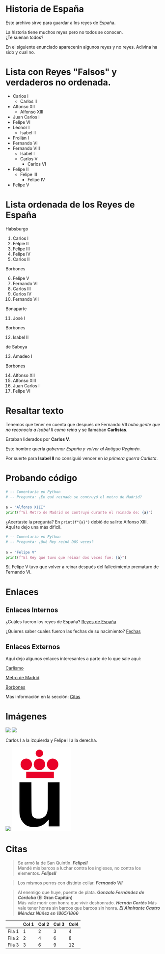 # Historia de España

Este archivo sirve para guardar a los reyes de España.

La historia tiene muchos reyes pero
no
todos se conocen.  
¿Te suenan todos?

En el siguiente enunciado aparecerán algunos reyes y no reyes.
Adivina ha sido y cual no.


# Lista con Reyes "Falsos" y verdaderos no ordenada.

* Carlos I
    * Carlos II
* Alfonso XII
    * Alfonso XIII
* Juan Carlos I
* Felipe VI
* Leonor I
    * Isabel II
* Froilán I
* Fernando VI
* Fernando VIII
    * Isabel I
    * Carlos V
        * Carlos VI
* Felipe II
    * Felipe III
        * Felipe IV
* Felipe V

# Lista ordenada de los Reyes de España
Habsburgo
1. Carlos I
2. Felpie II
3. Felipe III
4. Felipe IV
5. Carlos II

Borbones

6. Felipe V
7. Fernando VI
8. Carlos III
9. Carlos IV
10. Fernando VII

Bonaparte

11. José I

Borbones

12. Isabel II

de Saboya

13. Amadeo I

Borbones


14. Alfonso XII
15. Alfonso XIII
16. Juan Carlos I
17. Felipe VI

# Resaltar texto
  
  Tenemos que tener en cuenta que después de Fernando VII
  *hubo gente que no reconocía a Isabel II como reina* y se llamaban
  **Carlistas**.

  Estaban liderados por **Carlos V**.

  Este hombre quería *gobernar España y volver al Antiguo Regimén*.
  
  Por suerte para **Isabel II** no consiguió vencer en *la primera guerra Carlista*.

# Probando código

```python
# -- Comentario en Python
# -- Pregunta: ¿En qué reinado se contruyó el metro de Madrid?

a = "Alfonso XIII"
print(f"El Metro de Madrid se contruyó durante el reinado de: {a}")
```

¿Acertaste la pregunta? En `print(f"{a}")` debió de salirte Alfonso XIII.  
Aquí te dejo una más díficil.
```python
# -- Comentario en Python
# -- Pregunta: ¿Qué Rey reinó DOS veces?

a = "Felipe V"
print(f"El Rey que tuvo que reinar dos veces fue: {a}")
```
Sí, Felipe V tuvo que volver a reinar después del fallecimiento prematuro de Fernando VI.

# Enlaces

## Enlaces Internos

¿Cuáles fueron los reyes de España?
[Reyes de España](Lista-ordenada-de-los-Reyes-de-España)

¿Quieres saber cuales fueron las fechas de su nacimiento?
[Fechas](Fechas)

## Enlaces Externos

Aquí dejo algunos enlaces interesantes a parte de lo que sale aquí:

[Carlismo](https://es.wikipedia.org/wiki/Carlismo)  

[Metro de Madrid](https://es.wikipedia.org/wiki/Metro_de_Madrid)

[Borbones](https://es.wikipedia.org/wiki/Casa_de_Borb%C3%B3n)

Mas información en la sección: [Citas](#Citas)

# Imágenes

![](https://upload.wikimedia.org/wikipedia/commons/thumb/1/1e/Charles_I_of_Spain_-_Carlos_I_de_Espa%C3%B1a.jpg/245px-Charles_I_of_Spain_-_Carlos_I_de_Espa%C3%B1a.jpg)
![](https://upload.wikimedia.org/wikipedia/commons/thumb/2/2d/Portrait_of_Philip_II_of_Spain_by_Sofonisba_Anguissola_-_002b.jpg/245px-Portrait_of_Philip_II_of_Spain_by_Sofonisba_Anguissola_-_002b.jpg)

Carlos I a la izquierda y Felipe II a la derecha.


![](https://upload.wikimedia.org/wikipedia/commons/2/2f/CC_BY-SA_3.0.png)
![](Logo-urjc.png)

# Citas

> Se armó la de San Quintín.  ***FelipeII***  
> Mandé mis barcos a luchar contra los ingleses, no contra los elementos.  ***FelipeII*** 

> Los mismos perros con distinto collar. ***Fernando VII***

> Al enemigo que huye, puente de plata.  ***Gonzalo Fernández de Córdoba* (El Gran Capitán)**  
> Más vale morir con honra que vivir deshonrado. ***Hernán Cortés***
> Más vale tener honra sin barcos que barcos sin honra.  ***El Almirante Castro Méndez Núñez en 1865/1866***


|         | Col 1 | Col 2| Col 3| Col4 |
|---------|-------|------|------|------|
|  Fila 1 |   1   |   2  |   3  |  4   |
|  Fila 2 |   2   |   4  |   6  |  8   |
|  Fila 3 |   3   |   6  |   9  |  12  |

